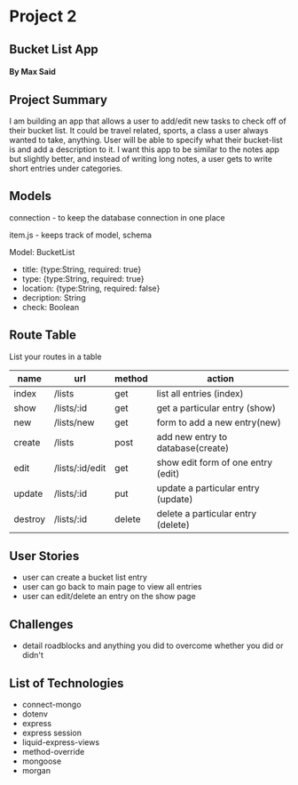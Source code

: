 # Project 2

## Bucket List App

#### By Max Said

## Project Summary

I am building an app that allows a user to add/edit new tasks to check off of their bucket list. It could be travel related, sports, a class a user always wanted to take, anything. User will be able to specify what their bucket-list is and add a description to it. I want this app to be similar to the notes app but slightly better, and instead of writing long notes, a user gets to write short entries under categories.

## Models

connection - to keep the database connection in one place

item.js - keeps track of model, schema

Model: BucketList

- title: {type:String, required: true}
- type: {type:String, required: true}
- location: {type:String, required: false}
- decription: String
- check: Boolean

## Route Table

List your routes in a table

| name    | url             | method | action                             |
| ------- | --------------- | ------ | ---------------------------------- |
| index   | /lists          | get    | list all entries (index)           |
| show    | /lists/:id      | get    | get a particular entry (show)      |
| new     | /lists/new      | get    | form to add a new entry(new)       |
| create  | /lists          | post   | add new entry to database(create)  |
| edit    | /lists/:id/edit | get    | show edit form of one entry (edit) |
| update  | /lists/:id      | put    | update a particular entry (update) |
| destroy | /lists/:id      | delete | delete a particular entry (delete) |

## User Stories

- user can create a bucket list entry
- user can go back to main page to view all entries
- user can edit/delete an entry on the show page

## Challenges

- detail roadblocks and anything you did to overcome whether you did or didn't

## List of Technologies

- connect-mongo
- dotenv
- express
- express session
- liquid-express-views
- method-override
- mongoose
- morgan
